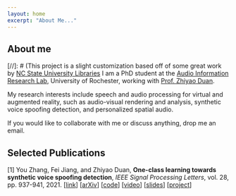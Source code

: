 ```yaml
---
layout: home
excerpt: "About Me..."
---
```



## About me

[//]: # (This project is a slight customization based off of some great work by [NC State University Libraries](https://www.lib.ncsu.edu/. )
I am a PhD student at the [Audio Information Research Lab](https://labsites.rochester.edu/air/), University of Rochester, working with [Prof. Zhiyao Duan](https://hajim.rochester.edu/ece/sites/zduan/).

My research interests include 
speech and audio processing for virtual and augmented reality, 
such as audio-visual rendering and analysis, synthetic voice spoofing detection, and personalized spatial audio.

If you would like to collaborate with me or discuss anything, drop me an email.

## Selected Publications
[1] You Zhang, Fei Jiang, and Zhiyao Duan, 
**One-class learning towards synthetic voice spoofing detection**, 
*IEEE Signal Processing Letters*, 
vol. 28, pp. 937-941, 2021.
[[link](https://ieeexplore.ieee.org/document/9417604)] [[arXiv](https://arxiv.org/abs/2010.13995)] [[code](https://github.com/yzyouzhang/AIR-ASVspoof)] 
[[video](https://www.youtube.com/watch?v=pX9aq8CaIvk)] [[slides](https://labsites.rochester.edu/air/publications/ICASSP2022Slides_Neil.pdf)] [[project](https://labsites.rochester.edu/air/projects/asvspoof.html)]





  
